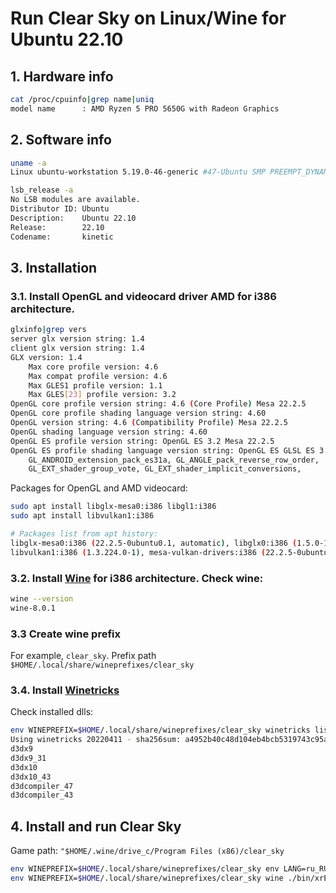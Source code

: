 # Run Clear Sky on Linux/Wine for Ubuntu 22.10

## 1. Hardware info
```sh
cat /proc/cpuinfo|grep name|uniq
model name      : AMD Ryzen 5 PRO 5650G with Radeon Graphics
```

## 2. Software info
```sh
uname -a
Linux ubuntu-workstation 5.19.0-46-generic #47-Ubuntu SMP PREEMPT_DYNAMIC Fri Jun 16 13:30:11 UTC 2023 x86_64 x86_64 x86_64 GNU/Linux

lsb_release -a
No LSB modules are available.
Distributor ID: Ubuntu
Description:    Ubuntu 22.10
Release:        22.10
Codename:       kinetic
```

## 3. Installation

### 3.1. Install OpenGL and videocard driver AMD for i386 architecture.
```sh
glxinfo|grep vers
server glx version string: 1.4
client glx version string: 1.4
GLX version: 1.4
    Max core profile version: 4.6
    Max compat profile version: 4.6
    Max GLES1 profile version: 1.1
    Max GLES[23] profile version: 3.2
OpenGL core profile version string: 4.6 (Core Profile) Mesa 22.2.5
OpenGL core profile shading language version string: 4.60
OpenGL version string: 4.6 (Compatibility Profile) Mesa 22.2.5
OpenGL shading language version string: 4.60
OpenGL ES profile version string: OpenGL ES 3.2 Mesa 22.2.5
OpenGL ES profile shading language version string: OpenGL ES GLSL ES 3.20
    GL_ANDROID_extension_pack_es31a, GL_ANGLE_pack_reverse_row_order,
    GL_EXT_shader_group_vote, GL_EXT_shader_implicit_conversions,
```
Packages for OpenGL and AMD videocard:

```sh
sudo apt install libglx-mesa0:i386 libgl1:i386
sudo apt install libvulkan1:i386

# Packages list from apt history:
libglx-mesa0:i386 (22.2.5-0ubuntu0.1, automatic), libglx0:i386 (1.5.0-1, automatic), libgl1-mesa-dri:i386 (22.2.5-0ubuntu0.1, automatic), libxcb-glx0:i386 (1.15-1, automatic), libgl1:i386 (1.5.0-1)
libvulkan1:i386 (1.3.224.0-1), mesa-vulkan-drivers:i386 (22.2.5-0ubuntu0.1, automatic), libxcb-randr0:i386 (1.15-1, automatic)
```

### 3.2. Install [Wine](https://wiki.winehq.org/Ubuntu) for i386 architecture. Check wine:
```sh
wine --version
wine-8.0.1
```
### 3.3 Create wine prefix

For example, `clear_sky`. Prefix path `$HOME/.local/share/wineprefixes/clear_sky`

### 3.4. Install [Winetricks](https://wiki.winehq.org/Winetricks)

Check installed dlls:
```sh
env WINEPREFIX=$HOME/.local/share/wineprefixes/clear_sky winetricks list-installed
Using winetricks 20220411 - sha256sum: a4952b40c48d104eb4bcb5319743c95ae68b404661957a134974ae4e1dc79b34 with wine-8.0.1 and WINEARCH=win32
d3dx9
d3dx9_31
d3dx10
d3dx10_43
d3dcompiler_47
d3dcompiler_43
```

## 4. Install and run Clear Sky

Game path: `"$HOME/.wine/drive_c/Program Files (x86)/clear_sky`

```sh
env WINEPREFIX=$HOME/.local/share/wineprefixes/clear_sky env LANG=ru_RU.CP1251 env LC_ALL="ru_RU.CP1251" wine ./setup.exe
env WINEPREFIX=$HOME/.local/share/wineprefixes/clear_sky wine ./bin/xrEngine.exe
```
